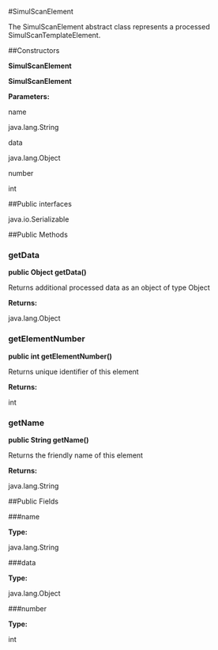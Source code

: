 #SimulScanElement

The SimulScanElement abstract class represents a processed SimulScanTemplateElement.



##Constructors

**SimulScanElement**



**SimulScanElement**



**Parameters:**

name



java.lang.String

data



java.lang.Object

number



int

##Public interfaces

java.io.Serializable

##Public Methods

### getData

**public Object getData()**

Returns additional processed data as an object of type Object

**Returns:**

java.lang.Object

### getElementNumber

**public int getElementNumber()**

Returns unique identifier of this element

**Returns:**

int

### getName

**public String getName()**

Returns the friendly name of this element

**Returns:**

java.lang.String

##Public Fields

###name



**Type:**

java.lang.String

###data



**Type:**

java.lang.Object

###number



**Type:**

int

